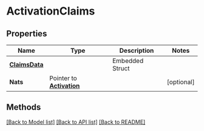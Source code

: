 # ActivationClaims

## Properties

Name | Type | Description | Notes
------------ | ------------- | ------------- | -------------
 | [**ClaimsData**](ClaimsData.md) |   | Embedded Struct
**Nats** | Pointer to [**Activation**](Activation.md) |  | [optional] 

## Methods


[[Back to Model list]](../README.md#documentation-for-models) [[Back to API list]](../README.md#documentation-for-api-endpoints) [[Back to README]](../README.md)


